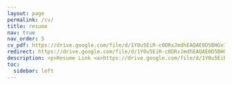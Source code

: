 ```yaml
---
layout: page
permalink: /cv/
title: resume
nav: true
nav_order: 5
cv_pdf: https://drive.google.com/file/d/1Y0u5EiR-c0DRxJmdhEAQAE0D5BHGvIQt/view?usp=sharing # you can also use external links here
redirect: https://drive.google.com/file/d/1Y0u5EiR-c0DRxJmdhEAQAE0D5BHGvIQt/view?usp=sharing
description: <p>Resume Link <a>https://drive.google.com/file/d/1Y0u5EiR-c0DRxJmdhEAQAE0D5BHGvIQt/view?usp=sharing</a></p>
toc:
  sidebar: left
---
```

